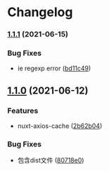 # Changelog

### [1.1.1](https://www.github.com/fengsi-io/nuxt-axios-cache/compare/v1.1.0...v1.1.1) (2021-06-15)


### Bug Fixes

* ie regexp error ([bd11c49](https://www.github.com/fengsi-io/nuxt-axios-cache/commit/bd11c49b94572be66f7b53451322d243c66057fe))

## [1.1.0](https://www.github.com/fengsi-io/nuxt-axios-cache/compare/v1.0.0...v1.1.0) (2021-06-12)


### Features

* nuxt-axios-cache ([2b62b04](https://www.github.com/fengsi-io/nuxt-axios-cache/commit/2b62b04dd19f811fc9bf9d1705f256fd563f00fd))


### Bug Fixes

* 包含dist文件 ([80718e0](https://www.github.com/fengsi-io/nuxt-axios-cache/commit/80718e033af26ef82c0702d6b3e80c28d8662823))
